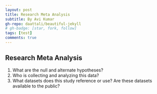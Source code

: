 ```yaml
---
layout: post
title: Research Meta Analysis
subtitle: By Avi Kumar
gh-repo: daattali/beautiful-jekyll
# gh-badge: [star, fork, follow]
tags: [test]
comments: true
---
```


## Research Meta Analysis

1. What are the null and alternate hypotheses?
2. Who is collecting and analyzing this data?
3. What datasets does this study reference or use? Are these datasets available to the public?
